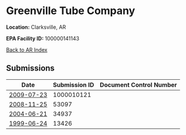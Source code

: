 # Greenville Tube Company

**Location:** Clarksville, AR

**EPA Facility ID:** 100000141143

[Back to AR Index](../../index.md)

## Submissions

| Date | Submission ID | Document Control Number |
|------|--------------|-------------------------|
| [2009-07-23](submissions/1000010121.md) | 1000010121 |  |
| [2008-11-25](submissions/53097.md) | 53097 |  |
| [2004-06-21](submissions/34937.md) | 34937 |  |
| [1999-06-24](submissions/13426.md) | 13426 |  |
